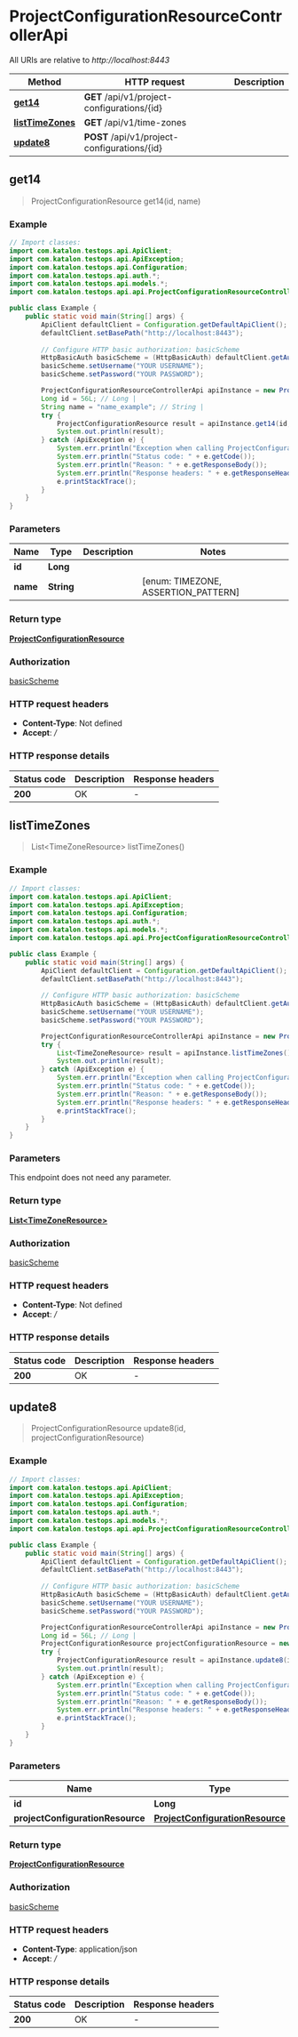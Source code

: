 # ProjectConfigurationResourceControllerApi

All URIs are relative to *http://localhost:8443*

Method | HTTP request | Description
------------- | ------------- | -------------
[**get14**](ProjectConfigurationResourceControllerApi.md#get14) | **GET** /api/v1/project-configurations/{id} | 
[**listTimeZones**](ProjectConfigurationResourceControllerApi.md#listTimeZones) | **GET** /api/v1/time-zones | 
[**update8**](ProjectConfigurationResourceControllerApi.md#update8) | **POST** /api/v1/project-configurations/{id} | 



## get14

> ProjectConfigurationResource get14(id, name)



### Example

```java
// Import classes:
import com.katalon.testops.api.ApiClient;
import com.katalon.testops.api.ApiException;
import com.katalon.testops.api.Configuration;
import com.katalon.testops.api.auth.*;
import com.katalon.testops.api.models.*;
import com.katalon.testops.api.api.ProjectConfigurationResourceControllerApi;

public class Example {
    public static void main(String[] args) {
        ApiClient defaultClient = Configuration.getDefaultApiClient();
        defaultClient.setBasePath("http://localhost:8443");
        
        // Configure HTTP basic authorization: basicScheme
        HttpBasicAuth basicScheme = (HttpBasicAuth) defaultClient.getAuthentication("basicScheme");
        basicScheme.setUsername("YOUR USERNAME");
        basicScheme.setPassword("YOUR PASSWORD");

        ProjectConfigurationResourceControllerApi apiInstance = new ProjectConfigurationResourceControllerApi(defaultClient);
        Long id = 56L; // Long | 
        String name = "name_example"; // String | 
        try {
            ProjectConfigurationResource result = apiInstance.get14(id, name);
            System.out.println(result);
        } catch (ApiException e) {
            System.err.println("Exception when calling ProjectConfigurationResourceControllerApi#get14");
            System.err.println("Status code: " + e.getCode());
            System.err.println("Reason: " + e.getResponseBody());
            System.err.println("Response headers: " + e.getResponseHeaders());
            e.printStackTrace();
        }
    }
}
```

### Parameters


Name | Type | Description  | Notes
------------- | ------------- | ------------- | -------------
 **id** | **Long**|  |
 **name** | **String**|  | [enum: TIMEZONE, ASSERTION_PATTERN]

### Return type

[**ProjectConfigurationResource**](ProjectConfigurationResource.md)

### Authorization

[basicScheme](../README.md#basicScheme)

### HTTP request headers

- **Content-Type**: Not defined
- **Accept**: */*

### HTTP response details
| Status code | Description | Response headers |
|-------------|-------------|------------------|
| **200** | OK |  -  |


## listTimeZones

> List&lt;TimeZoneResource&gt; listTimeZones()



### Example

```java
// Import classes:
import com.katalon.testops.api.ApiClient;
import com.katalon.testops.api.ApiException;
import com.katalon.testops.api.Configuration;
import com.katalon.testops.api.auth.*;
import com.katalon.testops.api.models.*;
import com.katalon.testops.api.api.ProjectConfigurationResourceControllerApi;

public class Example {
    public static void main(String[] args) {
        ApiClient defaultClient = Configuration.getDefaultApiClient();
        defaultClient.setBasePath("http://localhost:8443");
        
        // Configure HTTP basic authorization: basicScheme
        HttpBasicAuth basicScheme = (HttpBasicAuth) defaultClient.getAuthentication("basicScheme");
        basicScheme.setUsername("YOUR USERNAME");
        basicScheme.setPassword("YOUR PASSWORD");

        ProjectConfigurationResourceControllerApi apiInstance = new ProjectConfigurationResourceControllerApi(defaultClient);
        try {
            List<TimeZoneResource> result = apiInstance.listTimeZones();
            System.out.println(result);
        } catch (ApiException e) {
            System.err.println("Exception when calling ProjectConfigurationResourceControllerApi#listTimeZones");
            System.err.println("Status code: " + e.getCode());
            System.err.println("Reason: " + e.getResponseBody());
            System.err.println("Response headers: " + e.getResponseHeaders());
            e.printStackTrace();
        }
    }
}
```

### Parameters

This endpoint does not need any parameter.

### Return type

[**List&lt;TimeZoneResource&gt;**](TimeZoneResource.md)

### Authorization

[basicScheme](../README.md#basicScheme)

### HTTP request headers

- **Content-Type**: Not defined
- **Accept**: */*

### HTTP response details
| Status code | Description | Response headers |
|-------------|-------------|------------------|
| **200** | OK |  -  |


## update8

> ProjectConfigurationResource update8(id, projectConfigurationResource)



### Example

```java
// Import classes:
import com.katalon.testops.api.ApiClient;
import com.katalon.testops.api.ApiException;
import com.katalon.testops.api.Configuration;
import com.katalon.testops.api.auth.*;
import com.katalon.testops.api.models.*;
import com.katalon.testops.api.api.ProjectConfigurationResourceControllerApi;

public class Example {
    public static void main(String[] args) {
        ApiClient defaultClient = Configuration.getDefaultApiClient();
        defaultClient.setBasePath("http://localhost:8443");
        
        // Configure HTTP basic authorization: basicScheme
        HttpBasicAuth basicScheme = (HttpBasicAuth) defaultClient.getAuthentication("basicScheme");
        basicScheme.setUsername("YOUR USERNAME");
        basicScheme.setPassword("YOUR PASSWORD");

        ProjectConfigurationResourceControllerApi apiInstance = new ProjectConfigurationResourceControllerApi(defaultClient);
        Long id = 56L; // Long | 
        ProjectConfigurationResource projectConfigurationResource = new ProjectConfigurationResource(); // ProjectConfigurationResource | 
        try {
            ProjectConfigurationResource result = apiInstance.update8(id, projectConfigurationResource);
            System.out.println(result);
        } catch (ApiException e) {
            System.err.println("Exception when calling ProjectConfigurationResourceControllerApi#update8");
            System.err.println("Status code: " + e.getCode());
            System.err.println("Reason: " + e.getResponseBody());
            System.err.println("Response headers: " + e.getResponseHeaders());
            e.printStackTrace();
        }
    }
}
```

### Parameters


Name | Type | Description  | Notes
------------- | ------------- | ------------- | -------------
 **id** | **Long**|  |
 **projectConfigurationResource** | [**ProjectConfigurationResource**](ProjectConfigurationResource.md)|  |

### Return type

[**ProjectConfigurationResource**](ProjectConfigurationResource.md)

### Authorization

[basicScheme](../README.md#basicScheme)

### HTTP request headers

- **Content-Type**: application/json
- **Accept**: */*

### HTTP response details
| Status code | Description | Response headers |
|-------------|-------------|------------------|
| **200** | OK |  -  |

